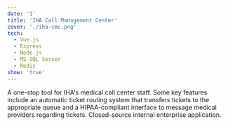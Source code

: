 ```yaml
---
date: '1'
title: 'IHA Call Management Center'
cover: './iha-cmc.png'
tech:
  - Vue.js
  - Express
  - Node.js
  - MS SQL Server
  - Redis
show: 'true'
---
```


A one-stop tool for IHA's medical call center staff. Some key features include an automatic ticket routing system that transfers tickets to the appropriate queue and a HIPAA-compliant interface to message medical providers regarding tickets. Closed-source internal enterprise application.
